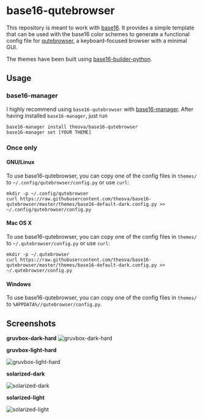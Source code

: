 # base16-qutebrowser

This repository is meant to work with
[base16](https://github.com/chriskempson/base16).
It provides a simple template that can be used with the base16 color schemes to generate a functional config file for
[qutebrowser](https://qutebrowser.org), a keyboard-focused browser with a minimal GUI.

The themes have been built using [base16-builder-python](https://github.com/InspectorMustache/base16-builder-python).
## Usage
### base16-manager
I highly recommend using `base16-qutebrowser` with [base16-manager](https://github.com/base16-manager/base16-manager). After having installed `base16-manager`, just run
```
base16-manager install theova/base16-qutebrowser
base16-manager set [YOUR THEME]
```

### Once only
#### GNU/Linux
To use base16-qutebrowser, you can copy one of the config files in `themes/` to `~/.config/qutebrowser/config.py` or use `curl`:

```
mkdir -p ~/.config/qutebrowser
curl https://raw.githubusercontent.com/theova/base16-qutebrowser/master/themes/base16-default-dark.config.py >> ~/.config/qutebrowser/config.py
```

#### Mac OS X
To use base16-qutebrowser, you can copy one of the config files in `themes/` to `~/.qutebrowser/config.py` or use `curl`:

```
mkdir -p ~/.qutebrowser
curl https://raw.githubusercontent.com/theova/base16-qutebrowser/master/themes/base16-default-dark.config.py >> ~/.qutebrowser/config.py
```

#### Windows
To use base16-qutebrowser, you can copy one of the config files in `themes/` to `%APPDATA%//qutebrowser/config.py`.


## Screenshots

**gruvbox-dark-hard**
![gruvbox-dark-hard](https://raw.githubusercontent.com/wiki/theova/base16-qutebrowser/screenshots/gruvbox-dark-hard.png "gruvbox-dark-hard")

**gruvbox-light-hard**

![gruvbox-light-hard](https://raw.githubusercontent.com/wiki/theova/base16-qutebrowser/screenshots/gruvbox-light-hard.png "gruvbox-light-hard")


**solarized-dark**

![solarized-dark](https://raw.githubusercontent.com/wiki/theova/base16-qutebrowser/screenshots/solarized-dark.png "solarized-dark")


**solarized-light**

![solarized-light](https://raw.githubusercontent.com/wiki/theova/base16-qutebrowser/screenshots/solarized-light.png "solarized-light")

